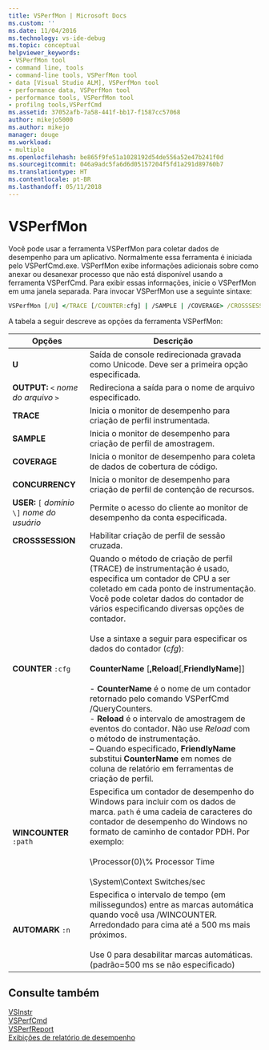 ```yaml
---
title: VSPerfMon | Microsoft Docs
ms.custom: ''
ms.date: 11/04/2016
ms.technology: vs-ide-debug
ms.topic: conceptual
helpviewer_keywords:
- VSPerfMon tool
- command line, tools
- command-line tools, VSPerfMon tool
- data [Visual Studio ALM], VSPerfMon tool
- performance data, VSPerfMon tool
- performance tools, VSPerfMon tool
- profilng tools,VSPerfCmd
ms.assetid: 37052afb-7a58-441f-bb17-f1587cc57068
author: mikejo5000
ms.author: mikejo
manager: douge
ms.workload:
- multiple
ms.openlocfilehash: be865f9fe51a1028192d54de556a52e47b241f0d
ms.sourcegitcommit: 046a9adc5fa6d6d05157204f5fd1a291d89760b7
ms.translationtype: HT
ms.contentlocale: pt-BR
ms.lasthandoff: 05/11/2018
---
```

# <a name="vsperfmon"></a>VSPerfMon
Você pode usar a ferramenta VSPerfMon para coletar dados de desempenho para um aplicativo. Normalmente essa ferramenta é iniciada pelo VSPerfCmd.exe. VSPerfMon exibe informações adicionais sobre como anexar ou desanexar processo que não está disponível usando a ferramenta VSPerfCmd. Para exibir essas informações, inicie o VSPerfMon em uma janela separada. Para invocar VSPerfMon use a seguinte sintaxe:  
  
```cmd  
VSPerfMon [/U] </TRACE [/COUNTER:cfg] | /SAMPLE | /COVERAGE> /CROSSSESSION /OUTPUT <file name> [/WINCOUNTER:cfg] [/USER [DOMAIN\]username]  
```  
  
 A tabela a seguir descreve as opções da ferramenta VSPerfMon:  
  
|Opções|Descrição|  
|-------------|-----------------|  
|**U**|Saída de console redirecionada gravada como Unicode.  Deve ser a primeira opção especificada.|  
|**OUTPUT:** `<` *nome do arquivo* `>`|Redireciona a saída para o nome de arquivo especificado.|  
|**TRACE**|Inicia o monitor de desempenho para criação de perfil instrumentada.|  
|**SAMPLE**|Inicia o monitor de desempenho para criação de perfil de amostragem.|  
|**COVERAGE**|Inicia o monitor de desempenho para coleta de dados de cobertura de código.|  
|**CONCURRENCY**|Inicia o monitor de desempenho para criação de perfil de contenção de recursos.|  
|**USER:** `[` *domínio* `\]` *nome do usuário*|Permite o acesso do cliente ao monitor de desempenho da conta especificada.|  
|**CROSSSESSION**|Habilitar criação de perfil de sessão cruzada.|  
|**COUNTER** `:cfg`|Quando o método de criação de perfil (TRACE) de instrumentação é usado, especifica um contador de CPU a ser coletado em cada ponto de instrumentação. Você pode coletar dados do contador de vários especificando diversas opções de contador.<br /><br /> Use a sintaxe a seguir para especificar os dados do contador (*cfg*):<br /><br /> **CounterName** [**,Reload**[,**FriendlyName**]]<br /><br /> -   **CounterName** é o nome de um contador retornado pelo comando VSPerfCmd /QueryCounters.<br />-   **Reload** é o intervalo de amostragem de eventos do contador. Não use *Reload* com o método de instrumentação.<br />– Quando especificado, **FriendlyName** substitui **CounterName** em nomes de coluna de relatório em ferramentas de criação de perfil.|  
|**WINCOUNTER** `:path`|Especifica um contador de desempenho do Windows para incluir com os dados de marca. `path` é uma cadeia de caracteres do contador de desempenho do Windows no formato de caminho de contador PDH. Por exemplo:<br /><br /> \Processor(0)\\% Processor Time<br /><br /> \System\Context Switches/sec|  
|**AUTOMARK** `:n`|Especifica o intervalo de tempo (em milissegundos) entre as marcas automática quando você usa /WINCOUNTER. Arredondado para cima até a 500 ms mais próximos.<br /><br /> Use 0 para desabilitar marcas automáticas. (padrão=500 ms se não especificado)|  
  
## <a name="see-also"></a>Consulte também  
 [VSInstr](../profiling/vsinstr.md)   
 [VSPerfCmd](../profiling/vsperfcmd.md)   
 [VSPerfReport](../profiling/vsperfreport.md)   
 [Exibições de relatório de desempenho](../profiling/performance-report-views.md)